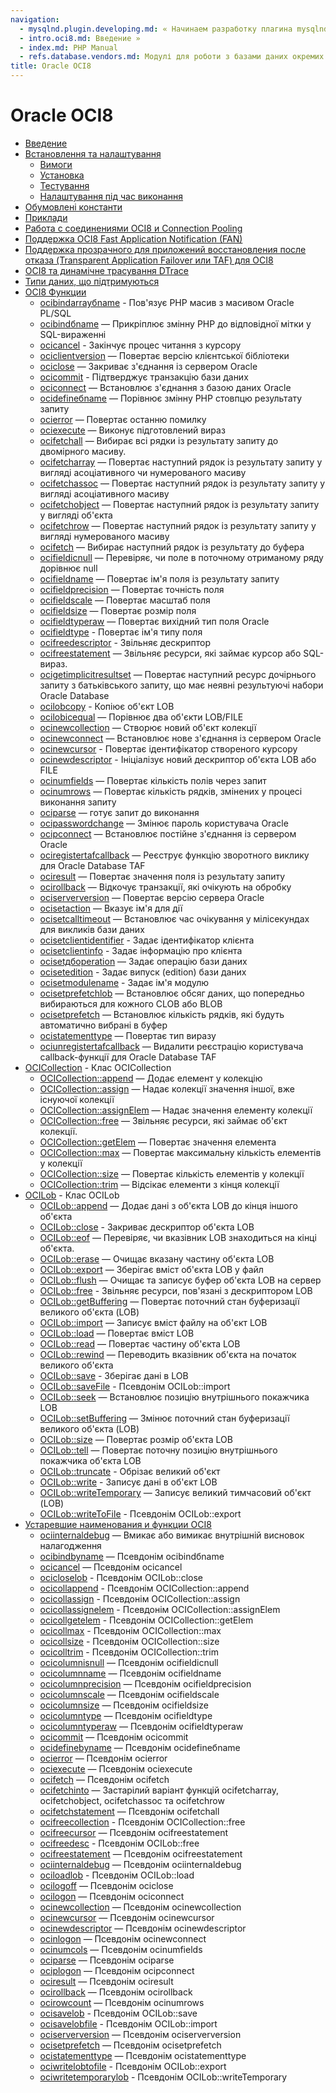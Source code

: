 ```yaml
---
navigation:
  - mysqlnd.plugin.developing.md: « Начинаем разработку плагина mysqlnd
  - intro.oci8.md: Введение »
  - index.md: PHP Manual
  - refs.database.vendors.md: Модулі для роботи з базами даних окремих виробників
title: Oracle OCI8
---
```

# Oracle OCI8

-   [Введение](intro.oci8.md)
-   [Встановлення та налаштування](oci8.setup.md)
    -   [Вимоги](oci8.requirements.md)
    -   [Установка](oci8.installation.md)
    -   [Тестування](oci8.test.md)
    -   [Налаштування під час виконання](oci8.configuration.md)
-   [Обумовлені константи](oci8.constants.md)
-   [Приклади](oci8.examples.md)
-   [Работа с соединениями OCI8 и Connection Pooling](oci8.connection.md)
-   [Поддержка OCI8 Fast Application Notification (FAN)](oci8.fan.md)
-   [Поддержка прозрачного для приложений восстановления после отказа (Transparent Application Failover или TAF) для OCI8](oci8.taf.md)
-   [OCI8 та динамічне трасування DTrace](oci8.dtrace.md)
-   [Типи даних, що підтримуються](oci8.datatypes.md)
-   [OCI8 Функции](ref.oci8.md)
    -   [ocibindarrayбname](function.oci-bind-array-by-name.md) - Пов'язує PHP масив з масивом Oracle PL/SQL
    -   [ocibindбname](function.oci-bind-by-name.md) — Прикріплює змінну PHP до відповідної мітки у SQL-вираженні
    -   [ocicancel](function.oci-cancel.md) - Закінчує процес читання з курсору
    -   [ociclientversion](function.oci-client-version.md) — Повертає версію клієнтської бібліотеки
    -   [ociclose](function.oci-close.md) — Закриває з'єднання із сервером Oracle
    -   [ocicommit](function.oci-commit.md) - Підтверджує транзакцію бази даних
    -   [ociconnect](function.oci-connect.md) — Встановлює з'єднання з базою даних Oracle
    -   [ocidefineбname](function.oci-define-by-name.md) — Порівнює змінну PHP стовпцю результату запиту
    -   [ocierror](function.oci-error.md) — Повертає останню помилку
    -   [ociexecute](function.oci-execute.md) — Виконує підготовлений вираз
    -   [ocifetchall](function.oci-fetch-all.md) — Вибирає всі рядки із результату запиту до двомірного масиву.
    -   [ocifetcharray](function.oci-fetch-array.md) — Повертає наступний рядок із результату запиту у вигляді асоціативного чи нумерованого масиву
    -   [ocifetchassoc](function.oci-fetch-assoc.md) — Повертає наступний рядок із результату запиту у вигляді асоціативного масиву
    -   [ocifetchobject](function.oci-fetch-object.md) — Повертає наступний рядок із результату запиту у вигляді об'єкта
    -   [ocifetchrow](function.oci-fetch-row.md) — Повертає наступний рядок із результату запиту у вигляді нумерованого масиву
    -   [ocifetch](function.oci-fetch.md) — Вибирає наступний рядок із результату до буфера
    -   [ocifieldісnull](function.oci-field-is-null.md) — Перевіряє, чи поле в поточному отриманому ряду дорівнює null
    -   [ocifieldname](function.oci-field-name.md) — Повертає ім'я поля із результату запиту
    -   [ocifieldprecision](function.oci-field-precision.md) — Повертає точність поля
    -   [ocifieldscale](function.oci-field-scale.md) — Повертає масштаб поля
    -   [ocifieldsize](function.oci-field-size.md) — Повертає розмір поля
    -   [ocifieldtyperaw](function.oci-field-type-raw.md) — Повертає вихідний тип поля Oracle
    -   [ocifieldtype](function.oci-field-type.md) - Повертає ім'я типу поля
    -   [ocifreedescriptor](function.oci-free-descriptor.md) - Звільняє дескриптор
    -   [ocifreestatement](function.oci-free-statement.md) — Звільняє ресурси, які займає курсор або SQL-вираз.
    -   [ocigetimplicitresultset](function.oci-get-implicit-resultset.md) — Повертає наступний ресурс дочірнього запиту з батьківського запиту, що має неявні результуючі набори Oracle Database
    -   [ocilobcopy](function.oci-lob-copy.md) - Копіює об'єкт LOB
    -   [ocilobісequal](function.oci-lob-is-equal.md) — Порівнює два об'єкти LOB/FILE
    -   [ocinewcollection](function.oci-new-collection.md) — Створює новий об'єкт колекції
    -   [ocinewconnect](function.oci-new-connect.md) — Встановлює нове з'єднання із сервером Oracle
    -   [ocinewcursor](function.oci-new-cursor.md) - Повертає ідентифікатор створеного курсору
    -   [ocinewdescriptor](function.oci-new-descriptor.md) - Ініціалізує новий дескриптор об'єкта LOB або FILE
    -   [ocinumfields](function.oci-num-fields.md) — Повертає кількість полів через запит
    -   [ocinumrows](function.oci-num-rows.md) — Повертає кількість рядків, змінених у процесі виконання запиту
    -   [ociparse](function.oci-parse.md) — готує запит до виконання
    -   [ocipasswordchange](function.oci-password-change.md) — Змінює пароль користувача Oracle
    -   [ocipconnect](function.oci-pconnect.md) — Встановлює постійне з'єднання із сервером Oracle
    -   [ociregistertafcallback](function.oci-register-taf-callback.md) — Реєструє функцію зворотного виклику для Oracle Database TAF
    -   [ociresult](function.oci-result.md) — Повертає значення поля із результату запиту
    -   [ocirollback](function.oci-rollback.md) — Відкочує транзакції, які очікують на обробку
    -   [ociserverversion](function.oci-server-version.md) — Повертає версію сервера Oracle
    -   [ocisetaction](function.oci-set-action.md) — Вказує ім'я для дії
    -   [ocisetcalltimeout](function.oci-set-call-timout.md) — Встановлює час очікування у мілісекундах для викликів бази даних
    -   [ocisetclientidentifier](function.oci-set-client-identifier.md) - Задає ідентифікатор клієнта
    -   [ocisetclientinfo](function.oci-set-client-info.md) - Задає інформацію про клієнта
    -   [ocisetдбoperation](function.oci-set-db-operation.md) — Задає операцію бази даних
    -   [ocisetedition](function.oci-set-edition.md) - Задає випуск (edition) бази даних
    -   [ocisetmodulename](function.oci-set-module-name.md) - Задає ім'я модулю
    -   [ocisetprefetchlob](function.oci-set-prefetch-lob.md) — Встановлює обсяг даних, що попередньо вибираються для кожного CLOB або BLOB
    -   [ocisetprefetch](function.oci-set-prefetch.md) — Встановлює кількість рядків, які будуть автоматично вибрані в буфер
    -   [ocistatementtype](function.oci-statement-type.md) — Повертає тип виразу
    -   [ociunregistertafcallback](function.oci-unregister-taf-callback.md) — Видалити реєстрацію користувача callback-функції для Oracle Database TAF
-   [OCICollection](class.ocicollection.md) - Клас OCICollection
    -   [OCICollection::append](ocicollection.append.md) — Додає елемент у колекцію
    -   [OCICollection::assign](ocicollection.assign.md) — Надає колекції значення іншої, вже існуючої колекції
    -   [OCICollection::assignElem](ocicollection.assignelem.md) — Надає значення елементу колекції
    -   [OCICollection::free](ocicollection.free.md) — Звільняє ресурси, які займає об'єкт колекції.
    -   [OCICollection::getElem](ocicollection.getelem.md) — Повертає значення елемента
    -   [OCICollection::max](ocicollection.max.md) — Повертає максимальну кількість елементів у колекції
    -   [OCICollection::size](ocicollection.size.md) — Повертає кількість елементів у колекції
    -   [OCICollection::trim](ocicollection.trim.md) — Відсікає елементи з кінця колекції
-   [OCILob](class.ocilob.md) - Клас OCILob
    -   [OCILob::append](ocilob.append.md) — Додає дані з об'єкта LOB до кінця іншого об'єкта
    -   [OCILob::close](ocilob.close.md) - Закриває дескриптор об'єкта LOB
    -   [OCILob::eof](ocilob.eof.md) — Перевіряє, чи вказівник LOB знаходиться на кінці об'єкта.
    -   [OCILob::erase](ocilob.erase.md) — Очищає вказану частину об'єкта LOB
    -   [OCILob::export](ocilob.export.md) — Зберігає вміст об'єкта LOB у файл
    -   [OCILob::flush](ocilob.flush.md) — Очищає та записує буфер об'єкта LOB на сервер
    -   [OCILob::free](ocilob.free.md) - Звільняє ресурси, пов'язані з дескриптором LOB
    -   [OCILob::getBuffering](ocilob.getbuffering.md) — Повертає поточний стан буферизації великого об'єкта (LOB)
    -   [OCILob::import](ocilob.import.md) — Записує вміст файлу на об'єкт LOB
    -   [OCILob::load](ocilob.load.md) — Повертає вміст LOB
    -   [OCILob::read](ocilob.read.md) — Повертає частину об'єкта LOB
    -   [OCILob::rewind](ocilob.rewind.md) — Переводить вказівник об'єкта на початок великого об'єкта
    -   [OCILob::save](ocilob.save.md) - Зберігає дані в LOB
    -   [OCILob::saveFile](ocilob.savefile.md) - Псевдонім OCILob::import
    -   [OCILob::seek](ocilob.seek.md) — Встановлює позицію внутрішнього покажчика LOB
    -   [OCILob::setBuffering](ocilob.setbuffering.md) — Змінює поточний стан буферизації великого об'єкта (LOB)
    -   [OCILob::size](ocilob.size.md) — Повертає розмір об'єкта LOB
    -   [OCILob::tell](ocilob.tell.md) — Повертає поточну позицію внутрішнього покажчика об'єкта LOB
    -   [OCILob::truncate](ocilob.truncate.md) - Обрізає великий об'єкт
    -   [OCILob::write](ocilob.write.md) - Записує дані в об'єкт LOB
    -   [OCILob::writeTemporary](ocilob.writetemporary.md) — Записує великий тимчасовий об'єкт (LOB)
    -   [OCILob::writeToFile](ocilob.writetofile.md) - Псевдонім OCILob::export
-   [Устаревшие наименования и функции OCI8](oldaliases.oci8.md)
    -   [ociinternaldebug](function.oci-internal-debug.md) — Вмикає або вимикає внутрішній висновок налагодження
    -   [ocibindbyname](function.ocibindbyname.md) — Псевдонім ocibindбname
    -   [ocicancel](function.ocicancel.md) — Псевдонім ocicancel
    -   [ocicloselob](function.ocicloselob.md) - Псевдонім OCILob::close
    -   [ocicollappend](function.ocicollappend.md) - Псевдонім OCICollection::append
    -   [ocicollassign](function.ocicollassign.md) - Псевдонім OCICollection::assign
    -   [ocicollassignelem](function.ocicollassignelem.md) - Псевдонім OCICollection::assignElem
    -   [ocicollgetelem](function.ocicollgetelem.md) - Псевдонім OCICollection::getElem
    -   [ocicollmax](function.ocicollmax.md) - Псевдонім OCICollection::max
    -   [ocicollsize](function.ocicollsize.md) - Псевдонім OCICollection::size
    -   [ocicolltrim](function.ocicolltrim.md) - Псевдонім OCICollection::trim
    -   [ocicolumnisnull](function.ocicolumnisnull.md) — Псевдонім ocifieldісnull
    -   [ocicolumnname](function.ocicolumnname.md) — Псевдонім ocifieldname
    -   [ocicolumnprecision](function.ocicolumnprecision.md) — Псевдонім ocifieldprecision
    -   [ocicolumnscale](function.ocicolumnscale.md) — Псевдонім ocifieldscale
    -   [ocicolumnsize](function.ocicolumnsize.md) — Псевдонім ocifieldsize
    -   [ocicolumntype](function.ocicolumntype.md) — Псевдонім ocifieldtype
    -   [ocicolumntyperaw](function.ocicolumntyperaw.md) — Псевдонім ocifieldtyperaw
    -   [ocicommit](function.ocicommit.md) — Псевдонім ocicommit
    -   [ocidefinebyname](function.ocidefinebyname.md) — Псевдонім ocidefineбname
    -   [ocierror](function.ocierror.md) — Псевдонім ocierror
    -   [ociexecute](function.ociexecute.md) — Псевдонім ociexecute
    -   [ocifetch](function.ocifetch.md) — Псевдонім ocifetch
    -   [ocifetchinto](function.ocifetchinto.md) — Застарілий варіант функцій ocifetcharray, ocifetchobject, ocifetchassoc та ocifetchrow
    -   [ocifetchstatement](function.ocifetchstatement.md) — Псевдонім ocifetchall
    -   [ocifreecollection](function.ocifreecollection.md) - Псевдонім OCICollection::free
    -   [ocifreecursor](function.ocifreecursor.md) — Псевдонім ocifreestatement
    -   [ocifreedesc](function.ocifreedesc.md) - Псевдонім OCILob::free
    -   [ocifreestatement](function.ocifreestatement.md) — Псевдонім ocifreestatement
    -   [ociinternaldebug](function.ociinternaldebug.md) — Псевдонім ociinternaldebug
    -   [ociloadlob](function.ociloadlob.md) - Псевдонім OCILob::load
    -   [ocilogoff](function.ocilogoff.md) — Псевдонім ociclose
    -   [ocilogon](function.ocilogon.md) — Псевдонім ociconnect
    -   [ocinewcollection](function.ocinewcollection.md) — Псевдонім ocinewcollection
    -   [ocinewcursor](function.ocinewcursor.md) — Псевдонім ocinewcursor
    -   [ocinewdescriptor](function.ocinewdescriptor.md) — Псевдонім ocinewdescriptor
    -   [ocinlogon](function.ocinlogon.md) — Псевдонім ocinewconnect
    -   [ocinumcols](function.ocinumcols.md) — Псевдонім ocinumfields
    -   [ociparse](function.ociparse.md) — Псевдонім ociparse
    -   [ociplogon](function.ociplogon.md) — Псевдонім ocipconnect
    -   [ociresult](function.ociresult.md) — Псевдонім ociresult
    -   [ocirollback](function.ocirollback.md) — Псевдонім ocirollback
    -   [ocirowcount](function.ocirowcount.md) — Псевдонім ocinumrows
    -   [ocisavelob](function.ocisavelob.md) - Псевдонім OCILob::save
    -   [ocisavelobfile](function.ocisavelobfile.md) - Псевдонім OCILob::import
    -   [ociserverversion](function.ociserverversion.md) — Псевдонім ociserverversion
    -   [ocisetprefetch](function.ocisetprefetch.md) — Псевдонім ocisetprefetch
    -   [ocistatementtype](function.ocistatementtype.md) — Псевдонім ocistatementtype
    -   [ociwritelobtofile](function.ociwritelobtofile.md) - Псевдонім OCILob::export
    -   [ociwritetemporarylob](function.ociwritetemporarylob.md) - Псевдонім OCILob::writeTemporary
